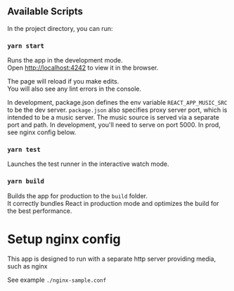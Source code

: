 ## Available Scripts

In the project directory, you can run:

### `yarn start`

Runs the app in the development mode.\
Open [http://localhost:4242](http://localhost:4242) to view it in the browser.

The page will reload if you make edits.\
You will also see any lint errors in the console.

In development, package.json defines the env variable `REACT_APP_MUSIC_SRC` to be the dev server.
`package.json` also specifies proxy server port, which is intended to be a music server.
The music source is served via a separate port and path. In development, you'll need to serve on port 5000.
In prod, see nginx config below.

### `yarn test`

Launches the test runner in the interactive watch mode.

### `yarn build`

Builds the app for production to the `build` folder.\
It correctly bundles React in production mode and optimizes the build for the best performance.

# Setup nginx config

This app is designed to run with a separate http server providing media, such as nginx

See example `./nginx-sample.conf`